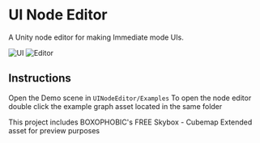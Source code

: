 # UI Node Editor
A Unity node editor for making Immediate mode UIs.

![UI](https://github.com/simeonradivoev/UI-Node-Editor/raw/master/Screenshots/UI.png)
![Editor](https://github.com/simeonradivoev/UI-Node-Editor/raw/master/Screenshots/Editor.png)

## Instructions

Open the Demo scene in `UINodeEditor/Examples`
To open the node editor double click the example graph asset located in the same folder

This project includes BOXOPHOBIC's FREE Skybox - Cubemap Extended asset for preview purposes
